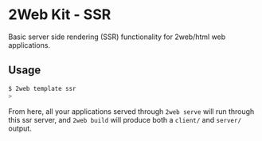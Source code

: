 # 2Web Kit - SSR

Basic server side rendering (SSR) functionality for 2web/html web applications.

## Usage

```sh
$ 2web template ssr
>
```

From here, all your applications served through `2web serve` will run through
this ssr server, and `2web build` will produce both a `client/` and `server/`
output.
